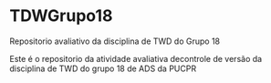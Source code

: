 # TDWGrupo18
Repositorio avaliativo da disciplina de TWD do Grupo 18

Este é o repositorio da atividade avaliativa decontrole de versão da disciplina de TWD do grupo 18 de ADS da PUCPR 
